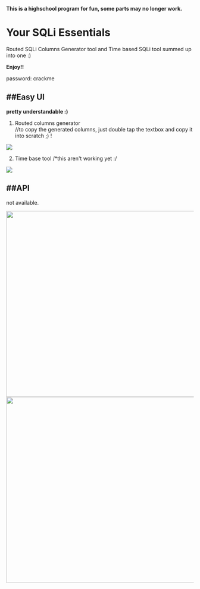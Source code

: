 **This is a highschool program for fun, some parts may no longer work.**

# Your SQLi Essentials
Routed SQLi Columns Generator tool and Time based SQLi tool summed up into one :)

**Enjoy!!**

password: crackme

##  ##Easy UI
**pretty understandable :)**

1. Routed columns generator
<br>//to copy the generated columns, just double tap the textbox and copy it into scratch ;) !
<img src="https://danicfonte.cf/imgs/2.jpeg">

2. Time base tool
/*this aren't working yet :/
<img src="https://danicfonte.cf/imgs/3.jpeg">

##  ##API

not available.


<img src="https://danicfonte.cf/imgs/11-1.jpg" width="800px" height="500px">
<img src="https://danicfonte.cf/imgs/Capture1.jpg" width="800px" height="500px">


